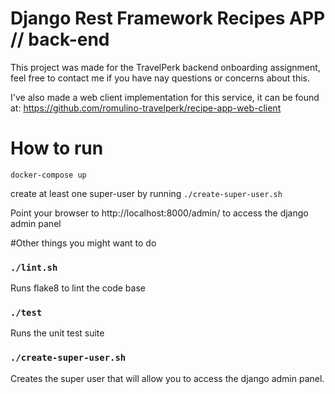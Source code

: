 # Django Rest Framework Recipes APP // back-end

This project was made for the TravelPerk backend onboarding assignment, feel free to contact me if you have nay questions or concerns about this.  

I've also made a web client implementation for this service, it can be found at:
https://github.com/romulino-travelperk/recipe-app-web-client

# How to run

```
docker-compose up
```

create at least one super-user by running
`./create-super-user.sh`

Point your browser to http://localhost:8000/admin/ to access the django admin panel


#Other things you might want to do

### `./lint.sh`
Runs flake8 to lint the code base

### `./test`
Runs the unit test suite

### `./create-super-user.sh`
Creates the super user that will allow you to access the django admin panel.